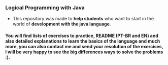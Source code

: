 ### Logical Programming with Java
* This repository was made to **help students** who want to start in the world of **development with the java language**.

#### You will find lists of exercises to practice, README (PT-BR and EN) and also detailed explanations to learn the basics of the language and much more, you can also contact me and send your resolution of the exercises, I will be very happy to see the big differences ways to solve the problems :).
